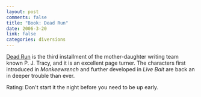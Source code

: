 ```yaml
--- 
layout: post
comments: false
title: "Book: Dead Run"
date: 2006-3-20
link: false
categories: diversions
---
```

<a href="http://www.amazon.com/gp/product/0399152466/sr=8-1/qid=1142907636/ref=pd_bbs_1/102-4059107-2263315?%5Fencoding=UTF8" title="Dead Run">Dead Run</a> is the third installment of the mother-daughter writing team known P. J. Tracy, and it is an excellent page turner. The characters first introduced in <i>Monkeewrench</i> and further developed in <i>Live Bait</i> are back an in deeper trouble than ever.

Rating: Don't start it the night before you need to be up early.
